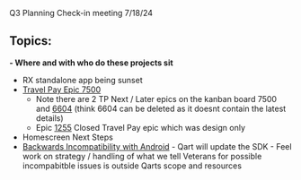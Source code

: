 Q3 Planning Check-in meeting 7/18/24

Topics:
- 
**- Where and with who do these projects sit** 
   -  RX standalone app being sunset
   -  [Travel Pay Epic 7500](https://github.com/orgs/department-of-veterans-affairs/projects/823/views/13?filterQuery=label%3AEpic+travel&pane=issue&itemId=47039033)
      - Note there are 2 TP  Next / Later epics on the kanban board 7500 and [6604](https://github.com/orgs/department-of-veterans-affairs/projects/823/views/13?filterQuery=label%3AEpic+travel&pane=issue&itemId=39049223) (think 6604 can be deleted as it doesnt contain the latest details)
      - Epic [1255](https://github.com/orgs/department-of-veterans-affairs/projects/823/views/13?filterQuery=label%3AEpic+travel&pane=issue&itemId=15155733) Closed Travel Pay epic which was design only 
   -   Homescreen Next Steps
   -  [Backwards Incompatibility with Android](https://github.com/orgs/department-of-veterans-affairs/projects/823/views/13?filterQuery=label%3AEpic+Backward&pane=issue&itemId=71445284)
          - Qart will update the SDK
          - Feel work on strategy / handling of what we tell Veterans for possible incompabitble issues is outside Qarts scope and resources 
